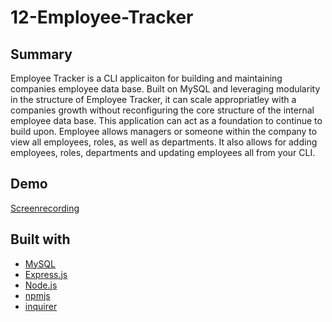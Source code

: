 # 12-Employee-Tracker

## Summary
Employee Tracker is a CLI applicaiton for building and maintaining companies employee data base. Built on MySQL and leveraging modularity in the structure of Employee Tracker, it can scale appropriatley with a companies growth without reconfiguring the core structure of the internal employee data base. This application can act as a foundation to continue to build upon. Employee allows managers or someone within the company to view all employees, roles, as well as departments. It also allows for adding employees, roles, departments and updating employees all from your CLI.
## Demo
[Screenrecording]()
## Built with
- [MySQL](#MySQL)
- [Express.js](#express.js)
- [Node.js](#node.js)
- [npmjs](#npmjs)
- [inquirer](#inquirer)